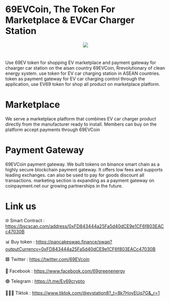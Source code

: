 # 69EVCoin, The Token For Marketplace & EVCar Charger Station

<div align="center"><img src="https://69evcrypto.com/main1/wp-content/uploads/2024/02/logo300x300.fw_.png" /><br />
</div>
<div align="center">
  <h1>
</div>
Use 69EV token for shopping EV marketplace and payment gateway for chaarger car station on the aisan country
69EVCoin, Rrevolutionary of clean energy system. use token for EV car charging station in ASEAN countries. token as payment gateway for EV car charging control through the application, use EV69 token for shop all product on marketplace platform.

# Marketplace
We serve a marketplace platform that combines EV car charger product directly from the manufacturer ready to install. Members can buy on the platform accept payments through 69EVCoin

# Payment Gateway
69EVCoin payment gateway. We built tokens on binance smart chain as a highly secure blockchain payment gateway. It offers low fees and supports leading exchanges. can also be used to pay for goods discount all transactions. marketing section is expanding as a payment gateway on coinpayment.net our growing partnerships in the future.

# Link us

🌐 Smart Contract : https://bscscan.com/address/0xFD843444a25Fa5d40dCE9e1CF6f803EACc47030B

📊 Buy token : https://pancakeswap.finance/swap?outputCurrency=0xFD843444a25Fa5d40dCE9e1CF6f803EACc47030B

🟩 Twitter : https://twitter.com/69EVcoin

🚮 Facebook : https://www.facebook.com/69greenenergy

🟢 Telegram : https://t.me/Ev69crypto

🧑‍🤝‍🧑 Tiktok : https://www.tiktok.com/@evstation8?_t=8k7HoyEUq7G&_r=1
